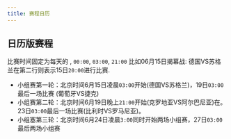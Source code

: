 ```yaml
---
title: 赛程日历
---
```


## 日历版赛程

比赛时间固定为每天的 , `00:00`, `03:00`, `21:00` 比如06月15日揭幕战: 德国VS苏格兰在第二行则表示15日`20:00`进行比赛.

- 小组赛第一轮：北京时间6月15日凌晨`03:00`开始(德国VS苏格兰)，19日`03:00` 最后一场比赛 (葡萄牙VS捷克)
- 小组赛第二轮：北京时间6月19日晚上`21:00`开始(克罗地亚VS阿尔巴尼亚)在。23日`03:00`最后一场比赛(比利时VS罗马尼亚)。
- 小组塞第三轮：北京时间6月24日凌晨`3:00`同时开始两场小组赛，27日`03:00` 最后两场小组赛


<BattleCalendar 
  first-date-string="2024-06-10 00:00:00" 
  :race-config="[
    '@六月',
    '',
    '',
    '',
    '',
    ',de5:gb-sct1,hu1:ch3,@第1轮',
    'es3:hr0,it2:al1,pl1:nl2,',
    'si1:dk1,rs0:gb-eng1,ro3:ua0,',
    'be0:sk1,at0:fr1,',
    'tr3:ge1,pt2:cz1,hr2:al2,@第2轮21:00',
    // ---
    'de2:hu0,gb-sct1:ch1,si1:rs1,',
    'dk1:gb-eng1:,es1:it0,sk1:ua2,',
    'pl1:at3:,nl0:fr0,ge1:cz1,',
    'tr0:pt3:,be2:ro0,',
    // ---
    ',,ch1:de1,gb-sct0:hu1,,@第3轮03:00',
    ',,al0:es1,hr1:it1,,',
    'fr1:pl1,nl2:at3,dk0:rs0,gb-eng0:si0@00:00/03:00',
    'sk1:ro1,ua0:be0,ge2:pt0,cz1:tr2',
    '',
    '',
    'ch2:it0,de2:dk0,@16强赛',
    'gb-eng2:sk1,es4:ge1,@七月',
    'fr1:be0,pt0:si0',
    'ro0:nl3,at1:tr2',
    '',
    '',
    'es2:de1,pt0:fr0,@8强赛',
    'gb-eng1:ch1,nl2:tr1,',
    '',
    '',
    ',es2:fr1@半决赛',
    ',nl1:gb-eng2',
    '',
    '',
    '',
    ',es:gb-eng,@决赛',
  ]"
/>